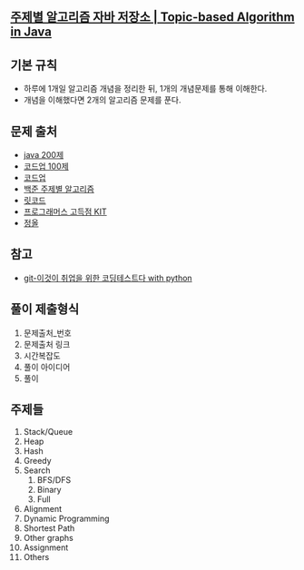 ## [주제별 알고리즘 자바 저장소 | Topic-based Algorithm in Java](https://github.com/Miniminis/algorithm-study-note/tree/main/java-codes)

## 기본 규칙
- 하루에 1개일 알고리즘 개념을 정리한 뒤, 1개의 개념문제를 통해 이해한다. 
- 개념을 이해했다면 2개의 알고리즘 문제를 푼다. 

## 문제 출처
- [java 200제](https://github.com/castello/javajungsuk3)
- [코드업 100제](https://codeup.kr/problemsetsol.php)
- [코드업](https://codeup.kr/problemsetsol.php)
- [백준 주제별 알고리즘](https://www.acmicpc.net/problem/tags)
- [릿코드](https://leetcode.com/problemset/all/)
- [프로그래머스 고득점 KIT](https://programmers.co.kr/learn/challenges?tab=algorithm_practice_kit)
- [정올](http://www.jungol.co.kr/)

## 참고
- [git-이것이 취업을 위한 코딩테스트다 with python](https://github.com/ndb796/python-for-coding-test)

## 풀이 제출형식
1. 문제출처_번호 
2. 문제출처 링크 
3. 시간복잡도 
4. 풀이 아이디어 
5. 풀이

## 주제들
1. Stack/Queue
2. Heap
3. Hash
4. Greedy
5. Search
   1. BFS/DFS
   2. Binary
   3. Full
6. Alignment
7. Dynamic Programming
8. Shortest Path
9. Other graphs
10. Assignment
11. Others